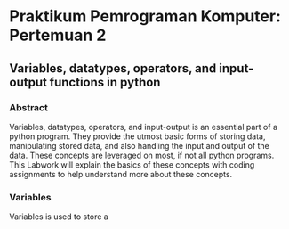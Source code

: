 # Praktikum Pemrograman Komputer: Pertemuan 2
## Variables, datatypes, operators, and input-output functions in python


### Abstract
Variables, datatypes, operators, and input-output is an essential part of a python program. They provide the utmost basic forms of storing data, manipulating stored data, and also handling the input and output of the data. These concepts are leveraged on most, if not all python programs. This Labwork will explain the basics of these concepts with coding assignments to help understand more about these concepts.


### Variables
Variables is used to store a 